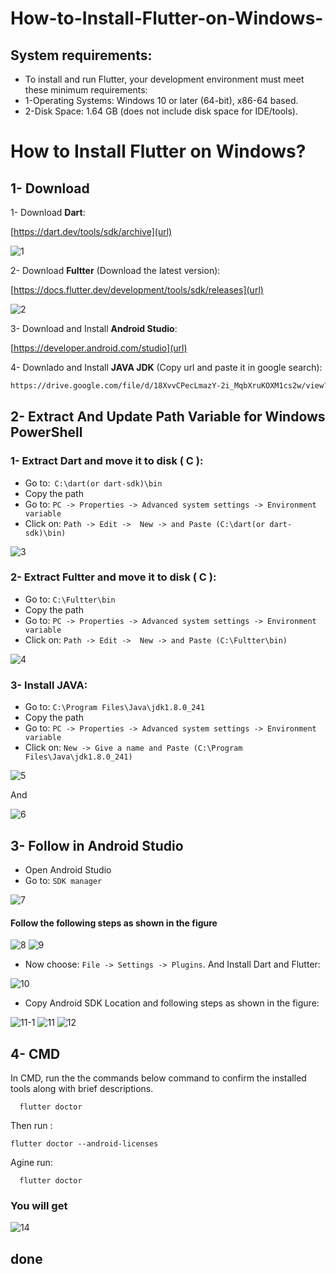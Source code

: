 # How-to-Install-Flutter-on-Windows-
## System requirements:
- To install and run Flutter, your development environment must meet these minimum requirements:      
- 1-Operating Systems: Windows 10 or later (64-bit), x86-64 based.     
- 2-Disk Space: 1.64 GB (does not include disk space for IDE/tools).



# How to Install Flutter on Windows?


## 1- Download

1- Download **Dart**:


[https://dart.dev/tools/sdk/archive](url)

![1](https://user-images.githubusercontent.com/33379873/200084829-b9407bb3-d4cb-4a64-8cf3-e8bb13103f20.png)


2- Download **Fultter** (Download the latest version): 

[https://docs.flutter.dev/development/tools/sdk/releases](url)

![2](https://user-images.githubusercontent.com/33379873/200085027-efbe8e0f-cf56-4c60-b476-fd036a53c0b8.png)

3- Download and Install **Android Studio**: 


[https://developer.android.com/studio](url)
    
4- Downlado and Install **JAVA JDK** (Copy url and paste it in google search): 
```bash
https://drive.google.com/file/d/18XvvCPecLmazY-2i_MqbXruKOXM1cs2w/view?usp=share_link
```
    
## 2- Extract And Update Path Variable for Windows PowerShell
### 1- Extract  **Dart** and move it to disk ( C ):
- Go to:` C:\dart(or dart-sdk)\bin`
- Copy the path
- Go to: `PC -> Properties -> Advanced system settings -> Environment variable `
- Click on: `Path -> Edit ->  New -> and Paste (C:\dart(or dart-sdk)\bin)`


![3](https://user-images.githubusercontent.com/33379873/200085062-248b18ba-adac-4be1-98f8-738098aba2b3.png)


### 2- Extract  **Fultter** and move it to disk ( C ):
- Go to: `C:\Fultter\bin`
- Copy the path
- Go to: `PC -> Properties -> Advanced system settings -> Environment variable `
- Click on: `Path -> Edit ->  New -> and Paste (C:\Fultter\bin)`

![4](https://user-images.githubusercontent.com/33379873/200085086-3545de31-b691-47ba-b6eb-101f283bc5f2.png)


### 3- Install **JAVA**:
- Go to: `C:\Program Files\Java\jdk1.8.0_241`
- Copy the path
- Go to: `PC -> Properties -> Advanced system settings -> Environment variable `
- Click on: `New -> Give a name and Paste (C:\Program Files\Java\jdk1.8.0_241) `


![5](https://user-images.githubusercontent.com/33379873/200085108-9f6c8bfb-6649-4e8a-868a-990cb58729b4.png)

And

![6](https://user-images.githubusercontent.com/33379873/200085148-d9c9bde8-4017-46e1-b008-dc3237de09d6.png)


## 3- Follow in Android Studio

- Open Android Studio
- Go to: `SDK manager`

![7](https://user-images.githubusercontent.com/33379873/200085173-094a3083-ed22-471f-8c30-2989aaee1667.png)

#### Follow the following steps as shown in the figure

![8](https://user-images.githubusercontent.com/33379873/200085200-56e139c3-cbdf-4c59-888f-ee8bdd452e8b.png)
![9](https://user-images.githubusercontent.com/33379873/200085206-3cd1fc5d-1641-42c4-b49f-cfe3aff1c37d.png)

- Now choose: `File -> Settings -> Plugins`. And Install Dart and Flutter:


![10](https://user-images.githubusercontent.com/33379873/200085208-bc955fbc-10d5-4401-bd8b-c6ddfcd699f0.png)

- Copy Android SDK Location and following steps as shown in the figure:

![11-1](https://user-images.githubusercontent.com/33379873/200086067-2eb399e7-788d-43f6-838c-0b2306ba0d23.png)
![11](https://user-images.githubusercontent.com/33379873/200086138-fd815be4-b0d4-45f5-9345-2e8966a6b1e0.png)
![12](https://user-images.githubusercontent.com/33379873/200086141-3aa7dda3-5880-4138-b0ed-cdd480cc77e0.png)





## 4- CMD
In CMD, run the the commands below command to confirm the installed tools along with brief descriptions.


```http
  flutter doctor
```

Then run :
```http
flutter doctor --android-licenses
```

Agine run:
```http
  flutter doctor
```

### You will get

![14](https://user-images.githubusercontent.com/33379873/200086210-7b0d9ce4-35f7-4331-b2e4-f83c376e3188.png)


## done
